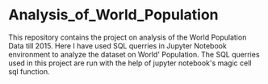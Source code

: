 # Analysis_of_World_Population
This repository contains the project on analysis of the World Population Data till 2015. Here I have used SQL querries in Jupyter Notebook environment to analyze the dataset on World' Population. The SQL querries used in this project are run with the help of jupyter notebook's magic cell sql function.
